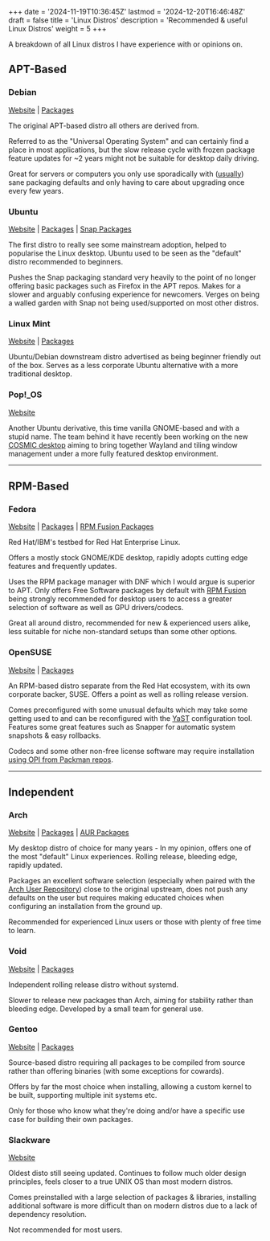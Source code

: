 +++
date = '2024-11-19T10:36:45Z'
lastmod = '2024-12-20T16:46:48Z'
draft = false
title = 'Linux Distros'
description = 'Recommended & useful Linux Distros'
weight = 5
+++

A breakdown of all Linux distros I have experience with or opinions on.

## APT-Based

### Debian

[Website](https://www.debian.org/) | [Packages](https://www.debian.org/distrib/packages)

The original APT-based distro all others are derived from.

Referred to as the "Universal Operating System" and can certainly find a place in most applications, but the slow release cycle with frozen package feature updates for ~2 years might not be suitable for desktop daily driving.

Great for servers or computers you only use sporadically with ([usually](https://github.com/keepassxreboot/keepassxc/issues/10725)) sane packaging defaults and only having to care about upgrading once every few years.

### Ubuntu

[Website](https://ubuntu.com/) | [Packages](https://packages.ubuntu.com/) | [Snap Packages](https://snapcraft.io/store)

The first distro to really see some mainstream adoption, helped to popularise the Linux desktop. Ubuntu used to be seen as the "default" distro recommended to beginners.

Pushes the Snap packaging standard very heavily to the point of no longer offering basic packages such as Firefox in the APT repos. Makes for a slower and arguably confusing experience for newcomers. Verges on being a walled garden with Snap not being used/supported on most other distros.

### Linux Mint

[Website](https://linuxmint.com/) | [Packages](https://packages.linuxmint.com/)

Ubuntu/Debian downstream distro advertised as being beginner friendly out of the box. Serves as a less corporate Ubuntu alternative with a more traditional desktop.

### Pop!_OS

[Website](https://pop.system76.com/)

Another Ubuntu derivative, this time vanilla GNOME-based and with a stupid name. The team behind it have recently been working on the new [COSMIC desktop](https://system76.com/cosmic/) aiming to bring together Wayland and tiling window management under a more fully featured desktop environment.

---

## RPM-Based

### Fedora

[Website](https://fedoraproject.org/) | [Packages](https://packages.fedoraproject.org/s) | [RPM Fusion Packages](https://rpmfusion.org/)

Red Hat/IBM's testbed for Red Hat Enterprise Linux.

Offers a mostly stock GNOME/KDE desktop, rapidly adopts cutting edge features and frequently updates.

Uses the RPM package manager with DNF which I would argue is superior to APT. Only offers Free Software packages by default with [RPM Fusion](https://rpmfusion.org/) being strongly recommended for desktop users to access a greater selection of software as well as GPU drivers/codecs.

Great all around distro, recommended for new & experienced users alike, less suitable for niche non-standard setups than some other options.

### OpenSUSE

[Website](https://www.opensuse.org/) | [Packages](https://software.opensuse.org/)

An RPM-based distro separate from the Red Hat ecosystem, with its own corporate backer, SUSE. Offers a point as well as rolling release version. 

Comes preconfigured with some unusual defaults which may take some getting used to and can be reconfigured with the [YaST](https://yast.opensuse.org/) configuration tool. Features some great features such as Snapper for automatic system snapshots & easy rollbacks.

Codecs and some other non-free license software may require installation [using OPI from Packman repos](https://en.opensuse.org/SDB:Installing_codecs_from_Packman_repositories).

---

## Independent

### Arch

[Website](https://archlinux.org/) | [Packages](https://archlinux.org/packages/) | [AUR Packages](https://aur.archlinux.org/)

My desktop distro of choice for many years - In my opinion, offers one of the most "default" Linux experiences. Rolling release, bleeding edge, rapidly updated. 

Packages an excellent software selection (especially when paired with the [Arch User Repository](https://aur.archlinux.org/)) close to the original upstream, does not push any defaults on the user but requires making educated choices when configuring an installation from the ground up. 

Recommended for experienced Linux users or those with plenty of free time to learn.

### Void

[Website](https://voidlinux.org/) | [Packages](https://voidlinux.org/packages/)

Independent rolling release distro without systemd. 

Slower to release new packages than Arch, aiming for stability rather than bleeding edge. Developed by a small team for general use.

### Gentoo

[Website](https://www.gentoo.org/) | [Packages](https://packages.gentoo.org/)

Source-based distro requiring all packages to be compiled from source rather than offering binaries (with some exceptions for cowards).

Offers by far the most choice when installing, allowing a custom kernel to be built, supporting multiple init systems etc.

Only for those who know what they're doing and/or have a specific use case for building their own packages.

### Slackware

[Website](http://www.slackware.com/)

Oldest disto still seeing updated. Continues to follow much older design principles, feels closer to a true UNIX OS than most modern distros. 

Comes preinstalled with a large selection of packages & libraries, installing additional software is more difficult than on modern distros due to a lack of dependency resolution. 

Not recommended for most users.